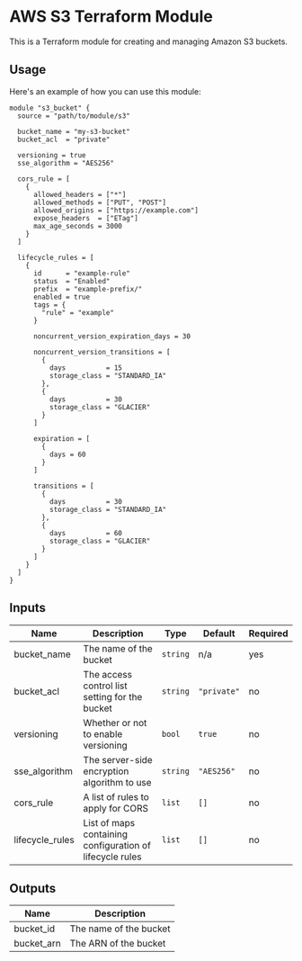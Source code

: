 # AWS S3 Terraform Module

This is a Terraform module for creating and managing Amazon S3 buckets.

## Usage

Here's an example of how you can use this module:

```hcl
module "s3_bucket" {
  source = "path/to/module/s3"

  bucket_name = "my-s3-bucket"
  bucket_acl  = "private"

  versioning = true
  sse_algorithm = "AES256"

  cors_rule = [
    {
      allowed_headers = ["*"]
      allowed_methods = ["PUT", "POST"]
      allowed_origins = ["https://example.com"]
      expose_headers  = ["ETag"]
      max_age_seconds = 3000
    }
  ]

  lifecycle_rules = [
    {
      id      = "example-rule"
      status  = "Enabled"
      prefix  = "example-prefix/"
      enabled = true
      tags = {
        "rule" = "example"
      }

      noncurrent_version_expiration_days = 30

      noncurrent_version_transitions = [
        {
          days          = 15
          storage_class = "STANDARD_IA"
        },
        {
          days          = 30
          storage_class = "GLACIER"
        }
      ]

      expiration = [
        {
          days = 60
        }
      ]

      transitions = [
        {
          days          = 30
          storage_class = "STANDARD_IA"
        },
        {
          days          = 60
          storage_class = "GLACIER"
        }
      ]
    }
  ]
}
```

## Inputs

| Name | Description | Type | Default | Required |
| --- | --- | --- | --- | --- |
| bucket_name | The name of the bucket | `string` | n/a | yes |
| bucket_acl | The access control list setting for the bucket | `string` | `"private"` | no  |
| versioning | Whether or not to enable versioning | `bool` | `true` | no  |
| sse_algorithm | The server-side encryption algorithm to use | `string` | `"AES256"` | no  |
| cors_rule | A list of rules to apply for CORS | `list` | `[]` | no  |
| lifecycle_rules | List of maps containing configuration of lifecycle rules | `list` | `[]` | no  |

## Outputs

| Name | Description |
| --- | --- |
| bucket_id | The name of the bucket |
| bucket_arn | The ARN of the bucket |

